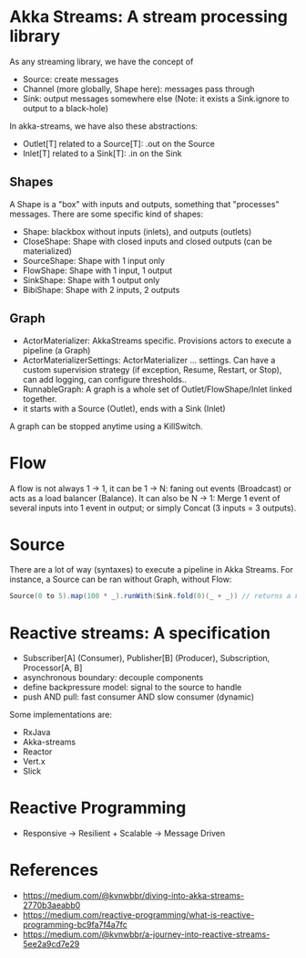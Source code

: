 # Akka Streams: A stream processing library

As any streaming library, we have the concept of
- Source: create messages
- Channel (more globally, Shape here): messages pass through
- Sink: output messages somewhere else (Note: it exists a Sink.ignore to output to a black-hole)

In akka-streams, we have also these abstractions:

- Outlet[T] related to a Source[T]: .out on the Source
- Inlet[T] related to a Sink[T]: .in on the Sink

## Shapes

A Shape is a "box" with inputs and outputs, something that "processes" messages. There are some specific kind of shapes:

- Shape: blackbox without inputs (inlets), and outputs (outlets)
- CloseShape: Shape with closed inputs and closed outputs (can be materialized)
- SourceShape: Shape with 1 input only
- FlowShape: Shape with 1 input, 1 output
- SinkShape: Shape with 1 output only
- BibiShape: Shape with 2 inputs, 2 outputs

## Graph

- ActorMaterializer: AkkaStreams specific. Provisions actors to execute a pipeline (a Graph)
- ActorMaterializerSettings: ActorMaterializer ... settings. Can have a custom supervision strategy (if exception, Resume, Restart, or Stop), can add logging, can configure thresholds..
- RunnableGraph: A graph is a whole set of Outlet/FlowShape/Inlet linked together.
 - it starts with a Source (Outlet), ends with a Sink (Inlet)

A graph can be stopped anytime using a KillSwitch.

# Flow 

A flow is not always 1 -> 1, it can be 1 -> N: faning out events (Broadcast) or acts as a load balancer (Balance).
It can also be N -> 1: Merge 1 event of several inputs into 1 event in output; or simply Concat (3 inputs = 3 outputs).

# Source

There are a lot of way (syntaxes) to execute a pipeline in Akka Streams.
For instance, a Source can be ran without Graph, without Flow:
```scala
Source(0 to 5).map(100 * _).runWith(Sink.fold(0)(_ + _)) // returns a Future[Int]
```

# Reactive streams: A specification

- Subscriber[A] (Consumer), Publisher[B] (Producer), Subscription, Processor[A, B]
- asynchronous boundary: decouple components
- define backpressure model: signal to the source to handle
- push AND pull: fast consumer AND slow consumer (dynamic)

Some implementations are:
- RxJava
- Akka-streams
- Reactor
- Vert.x
- Slick

# Reactive Programming

- Responsive -> Resilient + Scalable -> Message Driven

# References

- https://medium.com/@kvnwbbr/diving-into-akka-streams-2770b3aeabb0 
- https://medium.com/reactive-programming/what-is-reactive-programming-bc9fa7f4a7fc
- https://medium.com/@kvnwbbr/a-journey-into-reactive-streams-5ee2a9cd7e29

